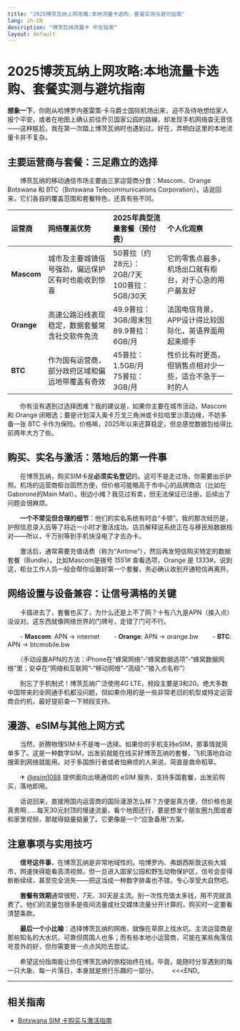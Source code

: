 ```yaml
---
title: "2025博茨瓦纳上网攻略:本地流量卡选购、套餐实测与避坑指南"
lang: zh-CN
description: "博茨瓦纳流量卡 中文指南"
layout: default
---
```

# 2025博茨瓦纳上网攻略:本地流量卡选购、套餐实测与避坑指南

**想象一下**，你刚从哈博罗内塞雷策·卡马爵士国际机场出来，迫不及待地想给家人报个平安，或者在地图上确认前往乔贝国家公园的路線，却发现手机网络杳无音信——这种尴尬，我在第一次踏上博茨瓦纳时也遇到过。好在，弄明白这里的本地流量卡并不复杂。

## 主要运营商与套餐：三足鼎立的选择

　　博茨瓦纳的移动通信市场主要由三家运营商分食：Mascom、Orange Botswana 和 BTC（Botswana Telecommunications Corporation）。话说回来，它们各自的覆盖范围和套餐特色，还真有些不同。

| 运营商 | 网络覆盖优势 | 2025年典型流量套餐（预付费） | 个人化观察 |
| :--- | :--- | :--- | :--- |
| **Mascom** | 城市及主要城镇信号强劲，偏远保护区有时也能收到惊喜 | 50普拉（约28元）：2GB/7天<br>100普拉：5GB/30天 | 它的零售点最多，机场出口就有柜台，对于心急的用户最友好 |
| **Orange** | 高速公路沿线表现稳定，数据套餐常含社交软件免流 | 49.9普拉：3GB/周末包<br>89.9普拉：6GB/月 | 法国电信背景，APP设计得比较国际化，英语界面用起来顺手 |
| **BTC** | 作为国有运营商，部分政府区域和偏远地带覆盖有奇效 | 45普拉：1.5GB/月<br>75普拉：3GB/月 | 性价比有时更高，但销售点相对少一些，适合不急于一时的人 |

　　你有没有遇到过选择困难？我的建议是，如果你主要在城市活动，Mascom 和 Orange 闭眼选；要是计划深入奥卡万戈三角洲或卡拉哈里沙漠边缘，不妨多备一张 BTC 卡作为保险。价格嘛，2025年以来还算稳定，但总感觉数据包给得比前两年大方了些。

## 购买、实名与激活：落地后的第一件事

　　在博茨瓦纳，购买SIM卡是**必须实名登记**的。这可不是走过场，你需要出示护照。机场的运营商柜台固然方便，但价格可能略高于市中心的品牌商店（比如在Gaborone的Main Mall）。街边小摊？我见过有卖，但无法保证已注册，后续出了问题会很麻烦。

　　**一个不常见但合理的细节**：他们的实名系统有时会“卡顿”。我的那次经历是，护照信息录入后等了将近一小时才激活成功。店员解释说系统正在与移民局数据核对——所以，千万别等到手机快没电了才去办卡。

　　激活后，通常需要充值话费（称为“Airtime”），然后再发短信购买特定的数据套餐（Bundle）。比如Mascom是拨号 *155*1# 查看选项，Orange 是 *133*3#。说到这，柜台工作人员一般会帮你设置好第一个套餐，务必确认收到开通短信再离开。

## 网络设置与设备兼容：让信号满格的关键

　　卡插进去了，套餐也买了，为什么还是上不了网？十有八九是APN（接入点）没设对。这东西就像网络世界的门牌号，走错了门可不行。

　　- **Mascom**: APN → internet
　　- **Orange**: APN → orange.bw
　　- **BTC**: APN → btcmobile.bw

　　（手动设置APN的方法：iPhone在“蜂窝网络”-“蜂窝数据选项”-“蜂窝数据网络”里；安卓在“网络和互联网”-“移动网络”-“高级”-“接入点名称”）

　　别忘了手机制式！博茨瓦纳广泛使用4G LTE，频段主要是3和20。绝大多数中国带来的全网通手机都没问题，但如果你用的是一些非常老旧的机型或特定运营商合约机，最好提前查一下频段支持。

## 漫游、eSIM与其他上网方式

　　当然，折腾物理SIM卡不是唯一选择。如果你的手机支持eSIM，那事情就简单多了。这是一种数字SIM，出发前就能在线买好博茨瓦纳的套餐，飞机落地自动搜索到网络就能用。对于多国旅行者或者怕麻烦的人来说，简直是救命稻草。

　　✈ [@esim1088](https://t.me/s/esim1088) 提供面向出境通信的 eSIM 服务，支持多国套餐，出发前购买，落地即用。

　　话说回来，直接用国内运营商的国际漫游怎么样？方便是真方便，但价格也是真贵啊……每天30元封顶的慢速流量，看个地图还行，要是想发个朋友圈九图或者和家里视频，那就得掂量掂量了。它更像是一个“应急备用”方案。

## 注意事项与实用技巧

　　**信号这件事**，在博茨瓦纳是非常地域性的。哈博罗内、弗朗西斯敦这些大城市，网速快得能看高清视频。但一旦进入国家公园和野生动物保护区，信号会变得断断续续，甚至完全消失——把这当成一种数字排毒也不错，专心享受大自然吧。

　　**套餐有效期**通常很短，7天、30天是主流。别一次性充值太多钱，用不完就浪费了。他们的流量包很多是夜间流量或社交媒体流量分开计算的，购买时一定要看清楚条款。

　　**最后一个小比喻**：选择博茨瓦纳的网络，就像在草原上找水坑。主流运营商是那些知名的大水坑，可靠但周围人也多；而有些本地小运营商，可能在某些角落信号意外的好，但你需要冒一点点风险去尝试。

　　希望这份指南能让你在博茨瓦纳的旅程始终在线。毕竟，能随时分享遇到的每一只大象、每一片落日，本身就是旅行乐趣的一部分。
　　<<<END_

<!-- crosslink -->
---

## 相关指南

- [Botswana SIM 卡购买与激活指南](https://faciylike.github.io/botswana-sim-guides)
